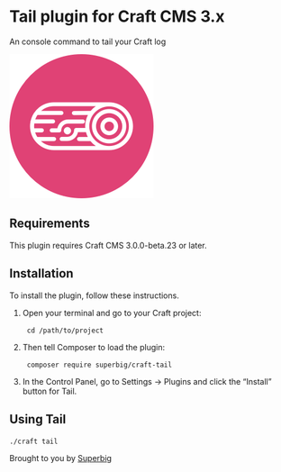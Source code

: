 # Tail plugin for Craft CMS 3.x

An console command to tail your Craft log

![Plugin icon](resources/icon.png)

## Requirements

This plugin requires Craft CMS 3.0.0-beta.23 or later.

## Installation

To install the plugin, follow these instructions.

1. Open your terminal and go to your Craft project:

        cd /path/to/project

2. Then tell Composer to load the plugin:

        composer require superbig/craft-tail

3. In the Control Panel, go to Settings → Plugins and click the “Install” button for Tail.

## Using Tail

`./craft tail`

Brought to you by [Superbig](https://superbig.co)
